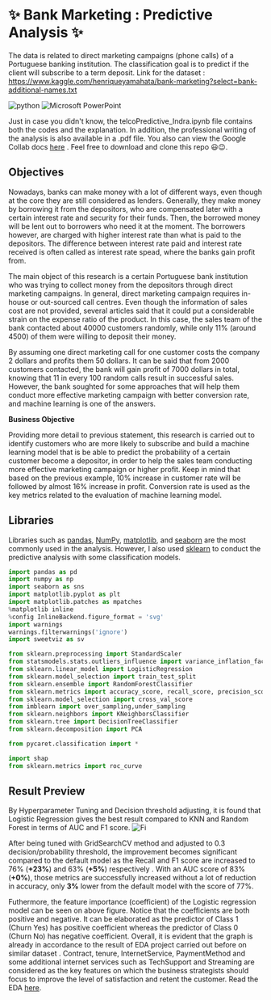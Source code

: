 # ✨ Bank Marketing : Predictive Analysis ✨ 
The data is related to direct marketing campaigns (phone calls) of a Portuguese banking institution. The classification goal is to predict if the client will subscribe to a term deposit. Link for the dataset : https://www.kaggle.com/henriqueyamahata/bank-marketing?select=bank-additional-names.txt

![python](https://img.shields.io/badge/Python-3776AB?style=for-the-badge&logo=python&logoColor=white)
![Microsoft PowerPoint](https://img.shields.io/badge/Microsoft_PowerPoint-B7472A?style=for-the-badge&logo=microsoft-powerpoint&logoColor=white)


Just in case you didn't know, the telcoPredictive_Indra.ipynb file contains both the codes and the explanation. In addition, the professional writing of the analysis is also available in a .pdf file. You also can view the Google Collab docs [here](https://colab.research.google.com/drive/1_DIwM4A7kMZOEInNVh2GWwKaJ5IhoBFT#scrollTo=bNXeBG2UykdD) . Feel free to download and clone this repo 😃😉.

## Objectives 
Nowadays, banks can make money with a lot of different ways, even though at the core they are still considered as lenders. Generally, they make money by borrowing it from the depositors, who are compensated later with a certain interest rate and security for their funds. Then, the borrowed money will be lent out to borrowers who need it at the moment. The borrowers however, are charged with higher interest rate than what is paid to the depositors. The difference between interest rate paid and interest rate received is often called as interest rate spead, where the banks gain profit from.

The main object of this research is a certain Portuguese bank institution who was trying to collect money from the depositors through direct marketing campaigns. In general, direct marketing campaign requires in-house or out-sourced call centres. Even though the information of sales cost are not provided, several articles said that it could put a considerable strain on the expense ratio of the product. In this case, the sales team of the bank contacted about 40000 customers randomly, while only 11% (around 4500) of them were willing to deposit their money.

By assuming one direct marketing call for one customer costs the company 2 dollars and profits them 50  dollars. It can be said that from 2000 customers contacted, the bank will gain profit of 7000 dollars in total, knowing that 11 in every 100 random calls result in successful sales. However, the bank soughted for some approaches that will help them conduct more effective marketing campaign with better conversion rate, and machine learning is one of the answers.

**Business Objective**

Providing more detail to previous statement, this research is carried out to identify customers who are more likely to subscribe and build a machine learning model that is be able to predict the probability of a certain customer become a depositor, in order to help the sales team conducting more effective marketing campaign or higher profit. Keep in mind that based on the previous example, 10% increase in customer rate will be followed by almost 16% increase in profit. Conversion rate is used as the key metrics related to the evaluation of machine learning model.

## Libraries
Libraries such as [pandas](https://pandas.pydata.org/), [NumPy](https://numpy.org/), [matplotlib](https://matplotlib.org/), and [seaborn](https://seaborn.pydata.org/) are the most commonly used in the analysis. However, I also used [sklearn](https://scikit-learn.org/stable/) to conduct the predictive analysis with some classification models.
```python
import pandas as pd
import numpy as np
import seaborn as sns
import matplotlib.pyplot as plt
import matplotlib.patches as mpatches
%matplotlib inline
%config InlineBackend.figure_format = 'svg'
import warnings
warnings.filterwarnings('ignore')
import sweetviz as sv

from sklearn.preprocessing import StandardScaler
from statsmodels.stats.outliers_influence import variance_inflation_factor
from sklearn.linear_model import LogisticRegression
from sklearn.model_selection import train_test_split
from sklearn.ensemble import RandomForestClassifier
from sklearn.metrics import accuracy_score, recall_score, precision_score, confusion_matrix, roc_auc_score, classification_report,f1_score,precision_recall_curve,roc_curve
from sklearn.model_selection import cross_val_score
from imblearn import over_sampling,under_sampling
from sklearn.neighbors import KNeighborsClassifier
from sklearn.tree import DecisionTreeClassifier
from sklearn.decomposition import PCA

from pycaret.classification import *

import shap
from sklearn.metrics import roc_curve
```

## Result Preview
By Hyperparameter Tuning and Decision threshold adjusting, it is found that Logistic Regression gives the best result compared to KNN and Random Forest in terms of AUC and F1 score.
![Fi](https://user-images.githubusercontent.com/92590596/156796504-440be765-e057-48a9-b559-ca07f7849550.jpg)

After being tuned with GridSearchCV method and adjusted to 0.3 decision/probability threshold, the improvement becomes significant compared to the default model as the Recall and F1 score are increased to 76\% (**+23\%**) and 63\% (**+5\%**) respectively . With an AUC score of 83\% (**+0\%**), those metrics are successfully increased without a lot of reduction in accuracy, only **3\%** lower from the default model with the score of 77\%.

Futhermore, the feature importance (coefficient) of the Logistic regression model can be seen on above figure. Notice that the coefficients are both positive and negative. It can be elaborated as the predictor of Class 1 (Churn Yes) has positive coefficient whereas the predictor of Class 0 (Churn No) has negative coefficient. Overall, it is evident that the graph  is already in accordance to the result of EDA project carried out before on similar dataset . Contract, tenure, InternetService, PaymentMethod and some additional internet services such as TechSupport and Streaming are considered as the key features on which the business strategists should focus to improve the level of satisfaction and retent the customer. Read the EDA [here](https://github.com/indrayantom/telco_custmer_dea).


